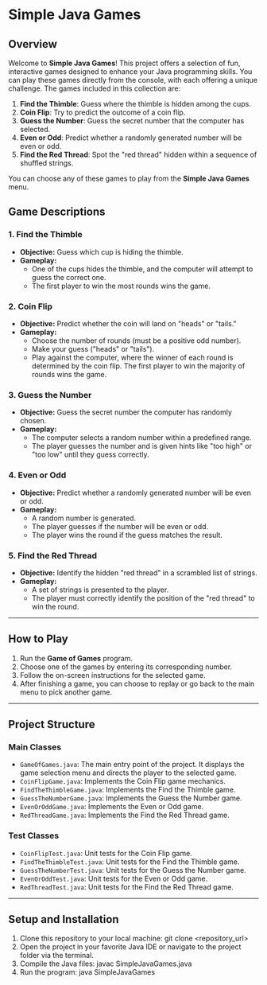 # **Simple Java Games**

## **Overview**
Welcome to **Simple Java Games**! This project offers a selection of fun, interactive games designed to enhance your Java programming skills. You can play these games directly from the console, with each offering a unique challenge. The games included in this collection are:

1. **Find the Thimble**: Guess where the thimble is hidden among the cups.  
2. **Coin Flip**: Try to predict the outcome of a coin flip.   
3. **Guess the Number**: Guess the secret number that the computer has selected.  
4. **Even or Odd**: Predict whether a randomly generated number will be even or odd.  
5. **Find the Red Thread**: Spot the "red thread" hidden within a sequence of shuffled strings.

You can choose any of these games to play from the **Simple Java Games** menu.

## **Game Descriptions**

### **1. Find the Thimble**
- **Objective:** Guess which cup is hiding the thimble.  
- **Gameplay:**  
  - One of the cups hides the thimble, and the computer will attempt to guess the correct one.  
  - The first player to win the most rounds wins the game.

### **2. Coin Flip**
- **Objective:** Predict whether the coin will land on "heads" or "tails."  
- **Gameplay:**  
  - Choose the number of rounds (must be a positive odd number).  
  - Make your guess ("heads" or "tails").  
  - Play against the computer, where the winner of each round is determined by the coin flip. The first player to win the majority of rounds wins the game.

### **3. Guess the Number**
- **Objective:** Guess the secret number the computer has randomly chosen.  
- **Gameplay:**  
  - The computer selects a random number within a predefined range.  
  - The player guesses the number and is given hints like "too high" or "too low" until they guess correctly.

### **4. Even or Odd**
- **Objective:** Predict whether a randomly generated number will be even or odd.  
- **Gameplay:**  
  - A random number is generated.  
  - The player guesses if the number will be even or odd.  
  - The player wins the round if the guess matches the result.

### **5. Find the Red Thread**
- **Objective:** Identify the hidden "red thread" in a scrambled list of strings.  
- **Gameplay:**  
  - A set of strings is presented to the player.  
  - The player must correctly identify the position of the "red thread" to win the round.

---

## **How to Play**

1. Run the **Game of Games** program.
2. Choose one of the games by entering its corresponding number.
3. Follow the on-screen instructions for the selected game.
4. After finishing a game, you can choose to replay or go back to the main menu to pick another game.

---

## **Project Structure**

### **Main Classes**
- `GameOfGames.java`: The main entry point of the project. It displays the game selection menu and directs the player to the selected game.  
- `CoinFlipGame.java`: Implements the Coin Flip game mechanics.  
- `FindTheThimbleGame.java`: Implements the Find the Thimble game.  
- `GuessTheNumberGame.java`: Implements the Guess the Number game.  
- `EvenOrOddGame.java`: Implements the Even or Odd game.  
- `RedThreadGame.java`: Implements the Find the Red Thread game.

### **Test Classes**
- `CoinFlipTest.java`: Unit tests for the Coin Flip game.  
- `FindTheThimbleTest.java`: Unit tests for the Find the Thimble game.  
- `GuessTheNumberTest.java`: Unit tests for the Guess the Number game.  
- `EvenOrOddTest.java`: Unit tests for the Even or Odd game.  
- `RedThreadTest.java`: Unit tests for the Find the Red Thread game.

---

## **Setup and Installation**

1. Clone this repository to your local machine: git clone <repository_url>
2. Open the project in your favorite Java IDE or navigate to the project folder via the terminal.
3. Compile the Java files: javac SimpleJavaGames.java
4. Run the program: java SimpleJavaGames
